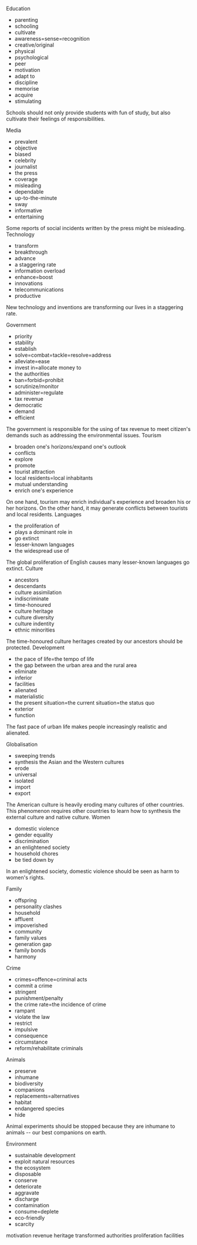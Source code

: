   

Education

   * parenting
   * schooling
   * cultivate
   * awareness=sense=recognition
   * creative/original
   * physical
   * psychological
   * peer
   * motivation
   * adapt to
   * discipline
   * memorise
   * acquire
   * stimulating

Schools should not only provide students with fun of study, but also cultivate their feelings of responsibilities.

Media

   * prevalent
   * objective
   * biased
   * celebrity
   * journalist
   * the press
   * coverage
   * misleading
   * dependable
   * up-to-the-minute
   * sway
   * informative
   * entertaining

Some reports of social incidents written by the press might be misleading.
Technology

   * transform
   * breakthrough
   * advance
   * a staggering rate
   * information overload
   * enhance=boost
   * innovations
   * telecommunications
   * productive

New technology and inventions are transforming our lives in a staggering rate.

Government

   * priority
   * stability
   * establish
   * solve=combat=tackle=resolve=address
   * alleviate=ease
   * invest in=allocate money to
   * the authorities
   * ban=forbid=prohibit
   * scrutinize/monitor
   * administer=regulate
   * tax revenue
   * democratic
   * demand
   * efficient

The government is responsible for the using of tax revenue to meet citizen's demands such as addressing the environmental issues.
Tourism

   * broaden one's horizons/expand one's outlook
   * conflicts
   * explore
   * promote
   * tourist attraction
   * local residents=local inhabitants
   * mutual understanding
   * enrich one's experience

On one hand, tourism may enrich individual's experience and broaden his or her horizons. On the other hand, it may generate conflicts between tourists and local residents. 
Languages

   * the proliferation of
   * plays a dominant role in
   * go extinct
   * lesser-known languages
   * the widespread use of

The global proliferation of English causes many lesser-known languages go extinct. 
Culture

   * ancestors
   * descendants
   * culture assimilation
   * indiscriminate
   * time-honoured
   * culture heritage
   * culture diversity
   * culture indentity
   * ethnic minorities

The time-honoured culture heritages created by our ancestors should be protected. 
Development

   * the pace of life=the tempo of life
   * the gap between the urban area and the rural area
   * eliminate
   * inferior
   * facilities
   * alienated
   * materialistic
   * the present situation=the current situation=the status quo
   * exterior
   * function

The fast pace of urban life makes people increasingly realistic and alienated.

Globalisation

   * sweeping trends
   * synthesis the Asian and the Western cultures
   * erode
   * universal
   * isolated
   * import
   * export

The American culture is heavily eroding many cultures of other countries. This phenomenon requires other countries to learn how to synthesis the external culture and native culture. 
Women

   * domestic violence
   * gender equality
   * discrimination
   * an enlightened society
   * household chores
   * be tied down by

In an enlightened society, domestic violence should be seen as harm to women's rights.

Family

   * offspring
   * personality clashes
   * household
   * affluent
   * impoverished
   * community
   * family values
   * generation gap
   * family bonds
   * harmony

Crime

   * crimes=offence=criminal acts
   * commit a crime
   * stringent
   * punishment/penalty
   * the crime rate=the incidence of crime
   * rampant
   * violate the law
   * restrict
   * impulsive
   * consequence
   * circumstance
   * reform/rehabilitate criminals

Animals

   * preserve
   * inhumane
   * biodiversity
   * companions
   * replacements=alternatives
   * habitat
   * endangered species
   * hide

Animal experiments should be stopped because they are inhumane to animals -- our best companions on earth.

Environment

   * sustainable development
   * exploit natural resources
   * the ecosystem
   * disposable
   * conserve
   * deteriorate
   * aggravate
   * discharge
   * contamination
   * consume=deplete
   * eco-friendly
   * scarcity


motivation
revenue
heritage
transformed
authorities
proliferation
facilities


